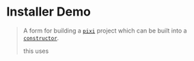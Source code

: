 # Installer Demo

> A form for building a [`pixi`][pixi] project which can be built into a
> [`constructor`][constructor].
>
> this uses

```{urljsf} py:demos:installer

```

[constructor]: https://github.com/conda/constructor
[pixi]: https://github.com/prefix-dev/pixi
